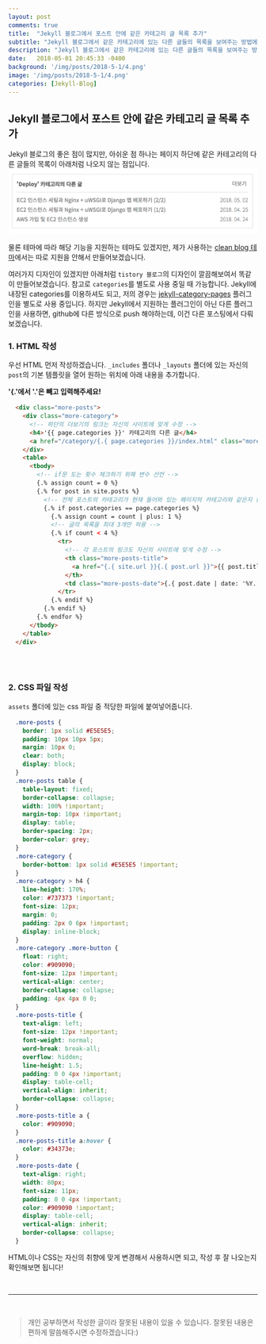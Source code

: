 ```yaml
---
layout: post
comments: true
title:  "Jekyll 블로그에서 포스트 안에 같은 카테고리 글 목록 추가"
subtitle: "Jekyll 블로그에서 같은 카테고리에 있는 다른 글들의 목록을 보여주는 방법에 대해서 다룹니다."
description: "Jekyll 블로그에서 같은 카테고리에 있는 다른 글들의 목록을 보여주는 방법에 대해서 다룹니다."
date:   2018-05-01 20:45:33 -0400
background: '/img/posts/2018-5-1/4.png'
image: '/img/posts/2018-5-1/4.png'
categories: [Jekyll-Blog]
---
```



## Jekyll 블로그에서 포스트 안에 같은 카테고리 글 목록 추가
Jekyll 블로그의 좋은 점이 많지만, 아쉬운 점 하나는 페이지 하단에 같은 카테고리의 다른 글들의 목록이 아래처럼 나오지 않는 점입니다.
![그림4](/img/posts/2018-5-1/4.png)


물론 테마에 따라 해당 기능을 지원하는 테마도 있겠지만, 제가 사용하는 [clean blog 테마](https://github.com/BlackrockDigital/startbootstrap-clean-blog-jekyll)에서는 따로 지원을 안해서 만들어보겠습니다.

여러가지 디자인이 있겠지만 아래처럼 `tistory 블로그`의 디자인이 깔끔해보여서 똑같이 만들어보겠습니다. 참고로 `categories`를 별도로 사용 중일 때 가능합니다. Jekyll에 내장된 categories를 이용하셔도 되고, 저의 경우는 [jekyll-category-pages]( https://github.com/field-theory/jekyll-category-pages) 플러그인을 별도로 사용 중입니다. 하지만 Jekyll에서 지원하는 플러그인이 아닌 다른 플러그인을 사용하면, github에 다른 방식으로 push 해야하는데, 이건 다른 포스팅에서 다뤄보겠습니다.

### 1. HTML 작성
우선 HTML 먼저 작성하겠습니다. `_includes` 폴더나 `_layouts` 폴더에 있는 자신의 `post`의 기본 템플릿을 열어 원하는 위치에 아래 내용을 추가합니다.

**'{.'에서 '.'은 빼고 입력해주세요!**
```html
  <div class="more-posts">
    <div class="more-category">
      <!-- 하단의 더보기의 링크는 자신의 사이트에 맞게 수정 -->
      <h4>'{{ page.categories }}' 카테고리의 다른 글</h4>
      <a href="/category/{.{ page.categories }}/index.html" class="more-button">더보기</a>
    </div>
    <table>
      <tbody>
        <!-- if문 도는 횟수 체크하기 위해 변수 선언 -->
        {.% assign count = 0 %}
        {.% for post in site.posts %}
          <!-- 전체 포스트의 카테고리가 현재 들어와 있는 페이지의 카테고리와 같은지 판단-->
          {.% if post.categories == page.categories %}
            {.% assign count = count | plus: 1 %}
            <!-- 글의 목록을 최대 3개만 허용 -->
            {.% if count < 4 %}
              <tr>
                <!-- 각 포스트의 링크도 자신의 사이트에 맞게 수정 -->
                <th class="more-posts-title">
                  <a href="{.{ site.url }}{.{ post.url }}">{{ post.title }}</a>
                </th>
                <td class="more-posts-date">{.{ post.date | date: '%Y. %m. %d' }}</td>
              </tr>
            {.% endif %}
          {.% endif %}
        {.% endfor %}
      </tbody>
    </table>
  </div>
```
<br><br>

### 2. CSS 파일 작성
`assets` 폴더에 있는 css 파일 중 적당한 파일에 붙여넣어줍니다.
```css
  .more-posts {
    border: 1px solid #E5E5E5;
    padding: 10px 10px 5px;
    margin: 10px 0;
    clear: both;
    display: block;
  }
  .more-posts table {
    table-layout: fixed;
    border-collapse: collapse;
    width: 100% !important;
    margin-top: 10px !important;
    display: table;
    border-spacing: 2px;
    border-color: grey;
  }
  .more-category {
    border-bottom: 1px solid #E5E5E5 !important;
  }
  .more-category > h4 {
    line-height: 170%;
    color: #737373 !important;
    font-size: 12px;
    margin: 0;
    padding: 2px 0 6px !important;
    display: inline-block;
  }
  .more-category .more-button {
    float: right;
    color: #909090;
    font-size: 12px !important;
    vertical-align: center;
    border-collapse: collapse;
    padding: 4px 4px 0 0;
  }
  .more-posts-title {
    text-align: left;
    font-size: 12px !important;
    font-weight: normal;
    word-break: break-all;
    overflow: hidden;
    line-height: 1.5;
    padding: 0 0 4px !important;
    display: table-cell;
    vertical-align: inherit;
    border-collapse: collapse;
  }
  .more-posts-title a {
    color: #909090;
  }
  .more-posts-title a:hover {
    color: #34373e;
  }
  .more-posts-date {
    text-align: right;
    width: 80px;
    font-size: 11px;
    padding: 0 0 4px !important;
    color: #909090 !important;
    display: table-cell;
    vertical-align: inherit;
    border-collapse: collapse;
  }
```
HTML이나 CSS는 자신의 취향에 맞게 변경해서 사용하시면 되고, 작성 후 잘 나오는지 확인해보면 됩니다!


<br>

---------------------------------------------------------------------------------------
<br>



> 개인 공부하면서 작성한 글이라 잘못된 내용이 있을 수 있습니다. 잘못된 내용은 편하게 말씀해주시면 수정하겠습니다:)


<br>

